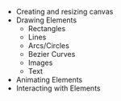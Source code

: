 - Creating and resizing canvas
- Drawing Elements
  - Rectangles
  - Lines
  - Arcs/Circles
  - Bezier Curves
  - Images
  - Text
- Animating Elements
- Interacting with Elements
